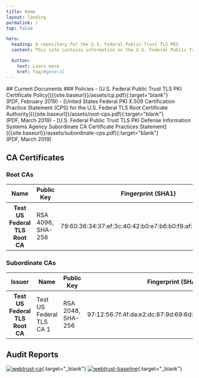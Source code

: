```yaml
---
title: Home
layout: landing
permalink: /
top: false

hero:
  heading: A repository for the U.S. Federal Public Trust TLS PKI
  content: This site contains information on the U.S. Federal Public Trust Transport Layer Security (TLS) Public Key Infrastructure (PKI), an infrastructure which supports automated issuance of digital certificates for Federal .mil and .gov web services.

  button:
    text: Learn more
    href: faq/#general
---
```


<section class="usa-section">
  <div class="usa-grid usa-content">
<div class="usa-width-one-whole">
## Current Documents
### Policies
- [U.S. Federal Public Trust TLS PKI Certificate Policy]({{site.baseurl}}/assets/cp.pdf){:target="blank"} <br>(PDF, February 2019)
- [United States Federal PKI X.509 Certification Practice Statement (CPS) for the U.S. Federal TLS Root Certificate Authority]({{site.baseurl}}/assets/root-cps.pdf){:target="blank"}<br>(PDF, March 2019)
- [U.S. Federal Public Trust TLS PKI Defense Information Systems Agency Subordinate CA Certificate Practices Statement]({{site.baseurl}}/assets/subordinate-cps.pdf){:target="blank"}<br>(PDF, March 2019) 

## CA Certificates
### Root CAs
<table>
  <thead>
    <tr>
      <th scope="col">Name</th>
      <th scope="col">Public Key</th>
      <th scope="col">Fingerprint (SHA1)</th>
      <th scope="col">Valid Until</th>
      <th scope="col">Links</th>
      <th scope="col">Tests</th>
    </tr>
  </thead>
  <tbody>
    <tr>
      <th scope="row">Test US Federal TLS Root CA</th>
      <td>RSA 4096, SHA-256</td>
      <td>79:60:36:34:37:ef:3c:40:42:b0:e7:b6:b0:f9:af:15:c3:65:22:d4</td>
      <td>1/18/2038</td>
      <td><a href="{{site.baseurl}}/assets/test-tlsroot.cer" target="_blank">DER</a> <br> <a href="http://tlsroot.pki-lab.gov/tlsroot/test-tlsroot.crl" target="_blank">CRL</a></td>	  
      <td><a href="https://valid.tlsroot.pki-lab.gov" target="_blank">Valid</a> <br> <a href="https://revoked.tlsroot.pki-lab.gov" target="_blank">Revoked</a> <br> <a href="https://expired.tlsroot.pki-lab.gov" target="_blank">Expired</a></td>
    </tr>
   </tbody>
</table>

### Subordinate CAs
<table>
  <thead>
    <tr>
      <th scope="col">Issuer</th>
      <th scope="col">Name</th>
      <th scope="col">Public Key</th>
      <th scope="col">Fingerprint (SHA1)</th>
      <th scope="col">Valid Until</th>
      <th scope="col">Links</th>
    </tr>
  </thead>
  <tbody>
    <tr>
      <th scope="row">Test US Federal TLS Root CA</th>
      <td>Test US Federal TLS CA 1</td>
      <td>RSA 2048, SHA-256</td>
      <td>97:12:56:7f:4f:da:e2:dc:87:9d:69:6d:57:f5:c1:25:a2:5e:91:3c</td>
      <td>8/14/2028</td>	  
      <td><a href="{{site.baseurl}}/assets/test-subordinate.cer" target="_blank">DER</a></td>	  
    </tr>
   </tbody>
</table>

## Audit Reports
[![webtrust-ca]({{site.baseurl}}/assets/img/webtrust-ca-ey.png)](https://www.cpacanada.ca/webtrustseal?sealid=){:target="_blank"}
[![webtrust-baseline]({{site.baseurl}}/assets/img/webtrust-baseline-ey.png)](https://www.cpacanada.ca/webtrustseal?sealid=){:target="_blank"}<br>

